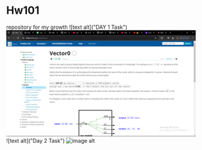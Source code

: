 # Hw101
 repository for my growth
 ![text alt]("DAY 1 Task")
![image alt](https://github.com/Yugan23/Hw101/blob/15b2a9c6ae89964be421d05b53c145aa8cc32d3f/Screenshot%20(52).png)
![text alt]("Day 2 Task")
![image alt](https://private-user-images.githubusercontent.com/145104558/415297163-6ea95adb-5ba4-4133-b4cd-c76c32c663af.png?jwt=eyJhbGciOiJIUzI1NiIsInR5cCI6IkpXVCJ9.eyJpc3MiOiJnaXRodWIuY29tIiwiYXVkIjoicmF3LmdpdGh1YnVzZXJjb250ZW50LmNvbSIsImtleSI6ImtleTUiLCJleHAiOjE3NDAwNzI5OTIsIm5iZiI6MTc0MDA3MjY5MiwicGF0aCI6Ii8xNDUxMDQ1NTgvNDE1Mjk3MTYzLTZlYTk1YWRiLTViYTQtNDEzMy1iNGNkLWM3NmMzMmM2NjNhZi5wbmc_WC1BbXotQWxnb3JpdGhtPUFXUzQtSE1BQy1TSEEyNTYmWC1BbXotQ3JlZGVudGlhbD1BS0lBVkNPRFlMU0E1M1BRSzRaQSUyRjIwMjUwMjIwJTJGdXMtZWFzdC0xJTJGczMlMkZhd3M0X3JlcXVlc3QmWC1BbXotRGF0ZT0yMDI1MDIyMFQxNzMxMzJaJlgtQW16LUV4cGlyZXM9MzAwJlgtQW16LVNpZ25hdHVyZT0wYjcyYTQyOTI0OTRmNmIxNDZmNTkyODcxMTYxMDc0YmE1Yjg0OTA1YmUxYjljZWNkYjAwNDIzZmM2YWYyNmVkJlgtQW16LVNpZ25lZEhlYWRlcnM9aG9zdCJ9.M4RZZx-v0N88PZ6MQs45q6wNhPvztbAT5gL1YoUW3OM)

